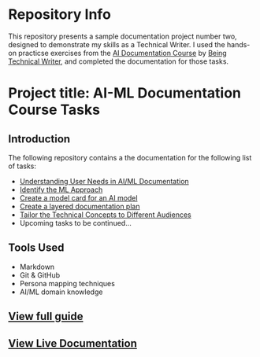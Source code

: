 # Repository Info

This repository presents a sample documentation project number two, designed to demonstrate my skills as a Technical Writer. I used the hands-on practicse exercises from the [AI Documentation Course](https://beingtechnicalwriter.com/aimldocumentation/) by [Being Technical Writer](https://beingtechnicalwriter.com/), and completed the documentation for those tasks.

# Project title: AI-ML Documentation Course Tasks

## Introduction

The following repository contains a the documentation for the following list of tasks:

 - [Understanding User Needs in AI/ML Documentation](docs/user-needs-doc.md)
 - [Identify the ML Approach](docs/identify-ML.md)
 - [Create a model card for an AI model](docs/model-card.md)
 - [Create a layered documentation plan](layered-doc.md)
 - [Tailor the Technical Concepts to Different Audiences](different-audience.md)
 - Upcoming tasks to be continued...

## Tools Used
- Markdown
- Git & GitHub
- Persona mapping techniques
- AI/ML domain knowledge

## [View full guide](docs/index.md)

## [View Live Documentation](https://khanum49.github.io/AI-Doc-course-exercises//)
